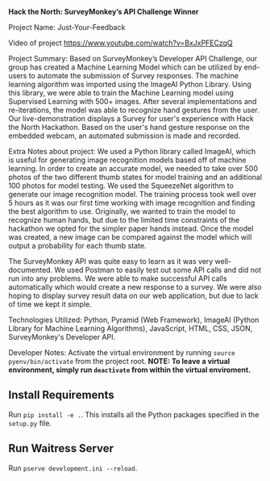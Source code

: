 __Hack the North: SurveyMonkey’s API Challenge Winner__

Project Name: Just-Your-Feedback

Video of project
https://www.youtube.com/watch?v=BxJxPFECzqQ

Project Summary:
Based on SurveyMonkey’s Developer API Challenge, our group has created a Machine Learning Model which can be utilized by end-users to automate the submission of Survey responses. The machine learning algorithm was imported using the ImageAI Python Library. Using this library, we were able to train the Machine Learning model using Supervised Learning with 500+ images. After several implementations and re-iterations, the model was able to recognize hand gestures from the user. Our live-demonstration displays a Survey for user's experience with Hack the North Hackathon. Based on the user's hand gesture response on the embedded webcam, an automated submission is made and recorded. 

Extra Notes about project: 
We used a Python library called ImageAI, which is useful for generating image recognition models based off of machine learning. In order to create an accurate model, we needed to take over 500 photos of the two different thumb states for model training and an additional 100 photos for model testing. We used the SqueezeNet algorithm to generate our image recognition model. The training process took well over 5 hours as it was our first time working with image recognition and finding the best algorithm to use. Originally, we wanted to train the model to recognize human hands, but due to the limited time constraints of the hackathon we opted for the simpler paper hands instead. Once the model was created, a new image can be compared against the model which will output a probability for each thumb state.

The SurveyMonkey API was quite easy to learn as it was very well-documented. We used Postman to easily test out some API calls and did not run into any problems. We were able to make successful API calls automatically which would create a new response to a survey. We were also hoping to display survey result data on our web application, but due to lack of time we kept it simple.


Technologies Utilized:
Python, Pyramid (Web Framework), ImageAI (Python Library for Machine Learning Algorithms), JavaScript, HTML, CSS, JSON, SurveyMonkey's Developer API.

Developer Notes:
Activate the virtual environment by running `source pyenv/bin/activate` from the project root.
**NOTE: To leave a virtual environment, simply run `deactivate` from within the virtual enviroment.**

## Install Requirements
Run `pip install -e .`. This installs all the Python packages specified in the `setup.py` file.

## Run Waitress Server
Run `pserve development.ini --reload`. 
